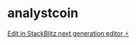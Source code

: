 # analystcoin

[Edit in StackBlitz next generation editor ⚡️](https://stackblitz.com/~/github.com/Haky30/analystcoin)
